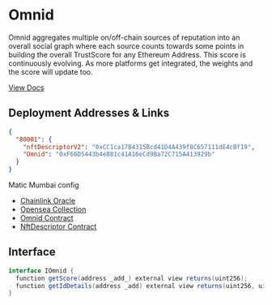 # Omnid

Omnid aggregates multiple on/off-chain sources of reputation into an overall social graph where each source counts towards some points in building the overall TrustScore for any Ethereum Address. This score is continuously evolving. As more platforms get integrated, the weights and the score will update too.

[View Docs](https://docs.theconvo.space/docs/Convo-API/omnid)

## Deployment Addresses & Links

```json
{
  "80001": {
    "nftDescriptorV2": "0xCC1ca17B4315Bcd41D4A439f8C657111dE4cBf19",
    "Omnid": "0xF66D5443b4e881c41A16eCd9Ba72C715A413929b"
  }
}
```

Matic Mumbai config
- [Chainlink Oracle](https://market.link/jobs/4002bb77-a1c0-4dcc-8480-9130fa7bb26f)
- [Opensea Collection](https://testnets.opensea.io/collection/omnid-6ubai8ssfu)
- [Omnid Contract](https://mumbai.polygonscan.com/address/0xF66D5443b4e881c41A16eCd9Ba72C715A413929b)
- [NftDescriptor Contract](https://mumbai.polygonscan.com/address/0xCC1ca17B4315Bcd41D4A439f8C657111dE4cBf19)



## Interface
```csharp
interface IOmnid {
  function getScore(address _add_) external view returns(uint256);
  function getIdDetails(address _add) external view returns(uint256, uint256, uint256, bytes32);
}
```
